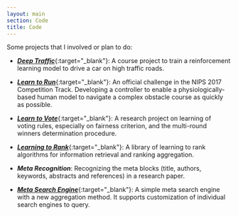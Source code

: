 ```yaml
---
layout: main
section: Code
title: Code
---
```


Some projects that I involved or plan to do:

- [_**Deep Traffic**_](http://selfdrivingcars.mit.edu/deeptraffic/){:target="_blank"}: A course project to train a reinforcement learning model to drive a car on high traffic roads.

- [_**Learn to Run**_](https://www.crowdai.org/challenges/nips-2017-learning-to-run){:target="_blank"}: An official challenge in the NIPS 2017 Competition Track. Developing a controller to enable a physiologically-based human model to navigate a complex obstacle course as quickly as possible.

- [_**Learn to Vote**_](projects/vote/index.html){:target="_blank"}: A research project on learning of voting rules, especially on fairness criterion, and the multi-round winners determination procedure.

- [_**Learning to Rank**_](https://github.com/horsehour/irank){:target="_blank"}: A library of learning to rank algorithms for information retrieval and ranking aggregation.

- _**Meta Recognition**_: Recognizing the meta blocks (title, authors, keywords, abstracts and references) in a research paper.

- [ _**Meta Search Engine**_](https://github.com/horsehour/metasearch){:target="_blank"}: A simple meta search engine with a new aggregation method. It supports customization of individual search engines to query.